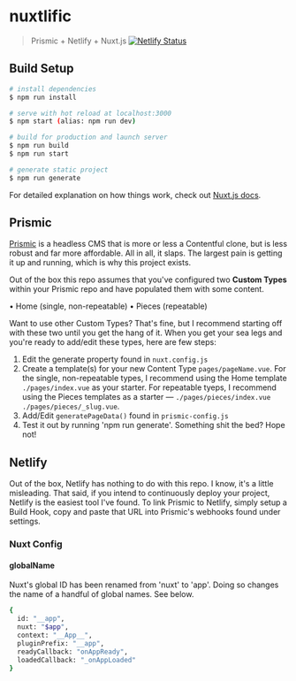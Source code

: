 # nuxtlific

> Prismic + Netlify + Nuxt.js
[![Netlify Status](https://api.netlify.com/api/v1/badges/00905143-4df8-4d02-b65b-0a6f97ba4e85/deploy-status)](https://app.netlify.com/sites/nuxtlific/deploys)

## Build Setup

``` bash
# install dependencies
$ npm run install

# serve with hot reload at localhost:3000
$ npm start (alias: npm run dev)

# build for production and launch server
$ npm run build
$ npm run start

# generate static project
$ npm run generate
```

For detailed explanation on how things work, check out [Nuxt.js docs](https://nuxtjs.org).

## Prismic
[Prismic](https://prismic.io) is a headless CMS that is more or less a Contentful clone, but is less robust and far more affordable. All in all, it slaps. The largest pain is getting it up and running, which is why this project exists.

Out of the box this repo assumes that you've configured two **Custom Types** within your Prismic repo and have populated them with some content.

• Home (single, non-repeatable)
• Pieces (repeatable)

Want to use other Custom Types? That's fine, but I recommend starting off with these two until you get the hang of it. When you get your sea legs and you're ready to add/edit these types, here are few steps:

1. Edit the generate property found in `nuxt.config.js`
2. Create a template(s) for your new Content Type `pages/pageName.vue`. For the single, non-repeatable types, I recommend using the Home template `./pages/index.vue` as your starter. For repeatable tyeps, I recommend using the Pieces templates as a starter — `./pages/pieces/index.vue` `./pages/pieces/_slug.vue`.
3. Add/Edit `generatePageData()` found in `prismic-config.js`
4. Test it out by running 'npm run generate'. Something shit the bed? Hope not!

## Netlify
Out of the box, Netlify has nothing to do with this repo. I know, it's a little misleading. That said, if you intend to continuously deploy your project, Netlify is the easiest tool I've found. To link Prismic to Netlify, simply setup a Build Hook, copy and paste that URL into Prismic's webhooks found under settings.



### Nuxt Config
#### globalName
Nuxt's global ID has been renamed from 'nuxt' to 'app'. Doing so changes the name of a handful of global names. See below.

```bash
{
  id: "__app",
  nuxt: "$app",
  context: "__App__",
  pluginPrefix: "__app",
  readyCallback: "onAppReady",
  loadedCallback: "_onAppLoaded"
}
```
